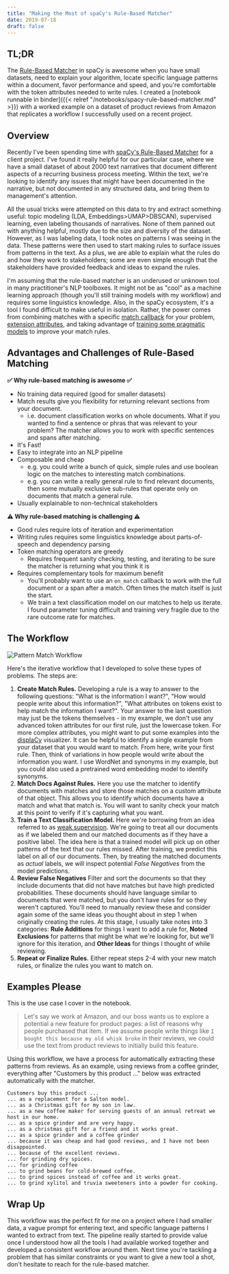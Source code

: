 ```yaml
---
title: "Making the Most of spaCy's Rule-Based Matcher"
date: 2019-07-18
draft: false
---
```

<meta name="twitter:card" content="summary">
<meta name="twitter:site" content="@pmbaumgartner">
<meta name="twitter:creator" content="@pmbaumgartner">
<meta name="twitter:title" content="Making the Most of spaCy's Rule-Based Matcher">
<meta name="twitter:description" content="A workflow for solving problems by extracting specific language patterns from documents.">
<meta name="twitter:image" content="https://i.postimg.cc/Vv18XQ7z/Pattern-Match-4.png">

## TL;DR
The [Rule-Based Matcher](https://spacy.io/usage/rule-based-matching) in spaCy is awesome when you have small datasets, need to explain your algorithm, locate specific language patterns within a document, favor performance and speed, and you're comfortable with the token attributes needed to write rules. I created a [notebook runnable in binder]({{< relref "/notebooks/spacy-rule-based-matcher.md" >}}) with a worked example on a dataset of product reviews from Amazon that replicates a workflow I successfully used on a recent project.

## Overview
Recently I've been spending time with [spaCy's Rule-Based Matcher](https://spacy.io/usage/rule-based-matching) for a client project. I've found it really helpful for our particular case, where we have a small dataset of about 2000 text narratives that document different aspects of a recurring business process meeting. Within the text, we're looking to identify any issues that might have been documented in the narrative, but not documented in any structured data, and bring them to management's attention.

All the usual tricks were attempted on this data to try and extract something useful: topic modeling (LDA, Embeddings>UMAP>DBSCAN), supervised learning, even labeling thousands of narratives. None of them panned out with anything helpful, mostly due to the size and diversity of the dataset. However, as I was labeling data, I took notes on patterns I was seeing in the data. These patterns were then used to start making rules to surface issues from patterns in the text. As a plus, we are able to explain what the rules do and how they work to stakeholders; some are even simple enough that the stakeholders have provided feedback and ideas to expand the rules.

I'm assuming that the rule-based matcher is an underused or unknown tool in many practitioner's NLP toolboxes. It might not be as "cool" as a machine learning approach (though you'll still training models with my workflow) and requires some linguistics knowledge. Also, in the spaCy ecosystem, it's a tool I found difficult to make useful in isolation. Rather, the power comes from combining matches with a specific [match callback](https://spacy.io/usage/rule-based-matching#on_match) for your problem, [extension attributes](https://spacy.io/usage/processing-pipelines#custom-components-attributes), and taking advantage of [training some pragmatic models](https://spacy.io/usage/training#textcat) to improve your match rules.

## Advantages and Challenges of Rule-Based Matching

**✅ Why rule-based matching is awesome ✅**

- No training data required (good for smaller datasets)
- Match results give you flexibility for returning relevant sections from your document.
    - i.e. document classification works on whole documents. What if you wanted to find a sentence or phras that was relevant to your problem? The matcher allows you to work with specific sentences and spans after matching.
- It's Fast!
- Easy to integrate into an NLP pipeline
- Composable and cheap
  - e.g. you could write a bunch of quick, simple rules and use boolean logic on the matches to interesting match combinations.
  - e.g. you can write a really general rule to find relevant documents, then some mutually exclusive sub-rules that operate only on documents that match a general rule.
- Usually explainable to non-technical stakeholders

    
**⚠️ Why rule-based matching is challenging ⚠️**

- Good rules require lots of iteration and experimentation
- Writing rules requires some linguistics knowledge about parts-of-speech and dependency parsing
- Token matching operators are greedy
  - Requires frequent sanity checking, testing, and iterating to be sure the matcher is returning what you think it is
- Requires complementary tools for maximum benefit
  - You'll probably want to use an `on_match` callback to work with the full document or a span after a match. Often times the match itself is just the start.
  - We train a text classification model on our matches to help us iterate. I found parameter tuning difficult and training very fragile due to the rare outcome rate for matches.

## The Workflow
![Pattern Match Workflow](https://i.postimg.cc/Vv18XQ7z/Pattern-Match-4.png)

Here's the iterative workflow that I developed to solve these types of problems. The steps are:

1. **Create Match Rules.** Developing a rule is a way to answer to the following questions: "What is the information I want?", "How would people write about this information?", "What attributes on tokens exist to help match the information I want?". Your answer to the last question may just be the tokens themselves - in my example, we don't use any advanced token attributes for our first rule, just the lowercase token. For more complex attributes, you might want to put some examples into the [displaCy](https://explosion.ai/demos/displacy) visualizer. It can be helpful to identify a single example from your dataset that you would want to match. From here, write your first rule. Then, think of variations in how people would write about the information you want. I use WordNet and synonyms in my example, but you could also used a pretrained word embedding model to identify synonyms. 
2. **Match Docs Against Rules.** Here you use the matcher to identify documents with matches and store those matches on a custom attribute of that object. This allows you to identify which documents have a match and what that match is. You will want to sanity check your match at this point to verify if it's capturing what you want.
3. **Train a Text Classification Model.** Here we're borrowing from an idea referred to as [weak supervision](http://ai.stanford.edu/blog/weak-supervision/). We're going to treat all our documents as if we labeled them and our matched documents as if they have a positive label. The idea here is that a trained model will pick up on other patterns of the text that our rules missed. After training, we predict this label on all of our documents. Then, by treating the matched documents as *actual* labels, we will inspect potential *False Negatives* from the model predictions.
4. **Review False Negatives** Filter and sort the documents so that they include documents that did not have matches but have high predicted probabilities. These documents should have language similar to documents that were matched, but you don't have rules for so they weren't captured. You'll need to manually review these and consider again some of the same ideas you thought about in step 1 when originally creating the rules. At this stage, I usually take notes into 3 categories: **Rule Additions** for things I want to add a rule for, **Noted Exclusions** for patterns that might be what we're looking for, but we'll ignore for this iteration, and **Other Ideas** for things I thought of while reviewing.
5. **Repeat or Finalize Rules.** Either repeat steps 2-4 with your new match rules, or finalize the rules you want to match on.


## Examples Please
This is the use case I cover in the notebook.

> Let's say we work at Amazon, and our boss wants us to explore a potential a new feature for product pages: a list of reasons why people purchased that item. If we assume people write things like `I bought this because my old whisk broke` in their reviews, we could use the text from product reviews to initially build this feature.

Using this workflow, we have a process for automatically extracting these patterns from reviews. As an example, using reviews from a coffee grinder, everything after "Customers by this product ..." below was extracted automatically with the matcher.

```
Customers buy this product ...
... as a replacement for a Salton model.
... as a Christmas gift for my son in law.  
... as a new coffee maker for serving guests of an annual retreat we host in our home.  
... as a spice grinder and are very happy.  
... as a christmas gift for a friend and it works great.
... as a spice grinder and a coffee grinder
... because it was cheap and had good reviews, and I have not been disappointed.
... because of the excellent reviews. 
... for grinding dry spices.
... for grinding coffee
... to grind beans for cold-brewed coffee.  
... to grind spices instead of coffee and it works great.  
... to grind xylitol and truvia sweeteners into a powder for cooking.
```

## Wrap Up
This workflow was the perfect fit for me on a project where I had smaller data, a vague prompt for entering text, and specific language patterns I wanted to extract from text. The pipeline really started to provide value once I understood how all the tools I had available worked together and developed a consistent workflow around them. Next time you're tackling a problem that has similar constraints or you want to give a new tool a shot, don't hesitate to reach for the rule-based matcher.